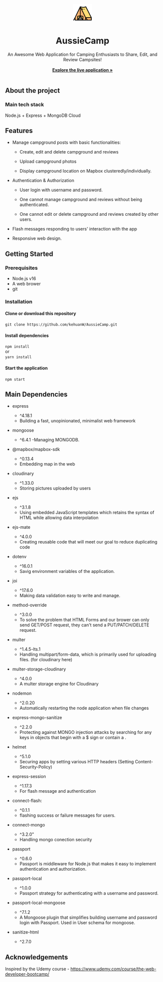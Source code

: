<br/>
<p align="center">
<img src="./logo.png" alt="Logo" width="60" height="60">
<h1 align="center">AussieCamp</h1>

<p align="center">
    An Awesome Web Application for Camping Enthusiasts to Share, Edit, and Review Campsites!
    <br/>
    <br/>
    <a href="https://aussie-camp.onrender.com"><strong>Explore the live application »</strong></a>
    <br/>
    <br/>
  </p>
</p>

## About the project
### Main tech stack
Node.js + Express + MongoDB Cloud

## Features
- Manage campground posts with basic functionalities:

    - Create, edit and delete campground and reviews

    - Upload campground photos

    - Display campground location on Mapbox clusteredly/individually.

- Authentication & Authorization 
    - User login with username and password.

    - One cannot manage campground and reviews without being authenticated.

    - One cannot edit or delete campground and reviews created by other users.

- Flash messages responding to users' interaction with the app

- Responsive web design.


## Getting Started
### Prerequisites
- Node.js v16
- A web brower 
- git  

### Installation
#### Clone or download this repository  
`git clone https://github.com/kehuanW/AussieCamp.git`

#### Install dependencies
`npm install`  
or  
`yarn install`

#### Start the application  
`npm start`


## Main Dependencies
- express
    - ^4.18.1
    - Building a fast, unopinionated, minimalist web framework

- mongoose
    - ^6.4.1
    -Managing MONGODB.

- @mapbox/mapbox-sdk
    - ^0.13.4
    - Embedding map in the web
    
- cloudinary
    - ^1.33.0
    - Storing pictures uploaded by users

- ejs 
    - ^3.1.8
    - Using embedded JavaScript templates which retains the syntax of HTML while allowing data interpolation

- ejs-mate
    - ^4.0.0
    - Creating reusable code that will meet our goal to reduce duplicating code

- dotenv
    - ^16.0.1
    - Savig environment variables of the application.



- joi 
    - ^17.6.0
    - Making data validation easy to write and manage.

- method-override
    - ^3.0.0
    - To solve the problem that HTML Forms and our brower can only send GET/POST request, they can't send a PUT/PATCH/DELETE request.

- multer
    - ^1.4.5-lts.1 
    - Handling multipart/form-data, which is primarily used for uploading files. (for cloudinary here)

- multer-storage-cloudinary
    - ^4.0.0
    - A multer storage engine for Cloudinary

- nodemon
    - ^2.0.20
    - Automatically restarting the node application when file changes


- express-mongo-sanitize
    - ^2.2.0
    - Protecting against MONGO injection attacks by searching for any keys in objects that begin with a $ sign or contain a .

- helmet
    - ^5.1.0
    - Securing apps by setting various HTTP headers (Setting Content-Security-Policy)

- express-session
    - ^1.17.3
    - For flash message and authentication

- connect-flash:
    - ^0.1.1 
    - flashing success or failure messages for users.

- connect-mongo 
    - ^3.2.0"
    - Handling mongo conection security

- passport
    - ^0.6.0
    - Passport is middleware for Node.js that makes it easy to implement authentication and authorization. 

- passport-local
    - ^1.0.0
    - Passport strategy for authenticating with a username and password.

- passport-local-mongoose
    - ^7.1.2
    - A Mongoose plugin that simplifies building username and password login with Passport. Used in User schema for mongoose.

- sanitize-html
    - ^2.7.0

## Acknowledgements
Inspired by the Udemy course - https://www.udemy.com/course/the-web-developer-bootcamp/
